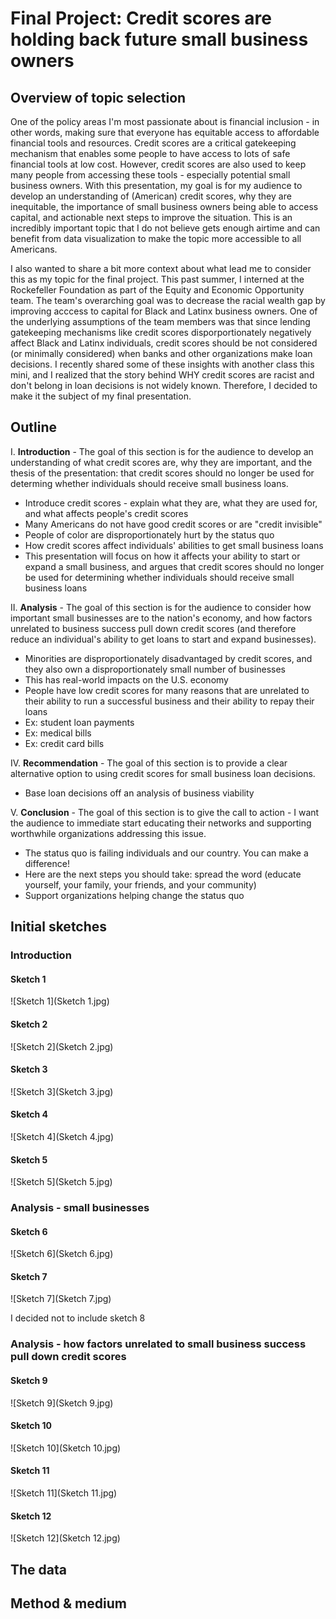 # **Final Project**: Credit scores are holding back future small business owners

## Overview of topic selection
One of the policy areas I'm most passionate about is financial inclusion - in other words, making sure that everyone has equitable access to affordable financial tools and resources. Credit scores are a critical gatekeeping mechanism that enables some people to have access to lots of safe financial tools at low cost. However, credit scores are also used to keep many people from accessing these tools - especially potential small business owners. With this presentation, my goal is for my audience to develop an understanding of (American) credit scores, why they are inequitable, the importance of small business owners being able to access capital, and actionable next steps to improve the situation. This is an incredibly important topic that I do not believe gets enough airtime and can benefit from data visualization to make the topic more accessible to all Americans.

I also wanted to share a bit more context about what lead me to consider this as my topic for the final project. This past summer, I interned at the Rockefeller Foundation as part of the Equity and Economic Opportunity team. The team's overarching goal was to decrease the racial wealth gap by improving acccess to capital for Black and Latinx business owners. One of the underlying assumptions of the team members was that since lending gatekeeping mechanisms like credit scores disporportionately negatively affect Black and Latinx individuals, credit scores should be not considered (or minimally considered) when banks and other organizations make loan decisions. I recently shared some of these insights with another class this mini, and I realized that the story behind WHY credit scores are racist and don't belong in loan decisions is not widely known. Therefore, I decided to make it the subject of my final presentation.

## Outline
I. **Introduction** - The goal of this section is for the audience to develop an understanding of what credit scores are, why they are important, and the thesis of the presentation: that credit scores should no longer be used for determing whether individuals should receive small business loans.

- Introduce credit scores - explain what they are, what they are used for, and what affects people's credit scores
- Many Americans do not have good credit scores or are "credit invisible"
- People of color are disproportionately hurt by the status quo
- How credit scores affect individuals' abilities to get small business loans
- This presentation will focus on how it affects your ability to start or expand a small business, and argues that credit scores should no longer be used for determining whether individuals should receive small business loans

II. **Analysis** - The goal of this section is for the audience to consider how important small businesses are to the nation's economy, and how factors unrelated to business success pull down credit scores (and therefore reduce an individual's ability to get loans to start and expand businesses).

- Minorities are disproportionately disadvantaged by credit scores, and they also own a disproportionately small number of businesses
- This has real-world impacts on the U.S. economy
- People have low credit scores for many reasons that are unrelated to their ability to run a successful business and their ability to repay their loans
- Ex: student loan payments
- Ex: medical bills
- Ex: credit card bills

IV. **Recommendation** - The goal of this section is to provide a clear alternative option to using credit scores for small business loan decisions.
- Base loan decisions off an analysis of business viability

V. **Conclusion** - The goal of this section is to give the call to action - I want the audience to immediate start educating their networks and supporting worthwhile organizations addressing this issue.
- The status quo is failing individuals and our country. You can make a difference!
- Here are the next steps you should take: spread the word (educate yourself, your family, your friends, and your community)
- Support organizations helping change the status quo

## Initial sketches
### Introduction

#### Sketch 1
![Sketch 1](Sketch 1.jpg)

#### Sketch 2
![Sketch 2](Sketch 2.jpg)

#### Sketch 3
![Sketch 3](Sketch 3.jpg)

#### Sketch 4
![Sketch 4](Sketch 4.jpg)

#### Sketch 5
![Sketch 5](Sketch 5.jpg)

### Analysis - small businesses
#### Sketch 6
![Sketch 6](Sketch 6.jpg)

#### Sketch 7
![Sketch 7](Sketch 7.jpg)

I decided not to include sketch 8

### Analysis - how factors unrelated to small business success pull down credit scores
#### Sketch 9
![Sketch 9](Sketch 9.jpg)

#### Sketch 10
![Sketch 10](Sketch 10.jpg)

#### Sketch 11
![Sketch 11](Sketch 11.jpg)

#### Sketch 12
![Sketch 12](Sketch 12.jpg)

## The data



## Method & medium


